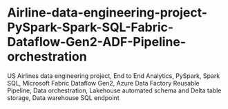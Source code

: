 # Airline-data-engineering-project-PySpark-Spark-SQL-Fabric-Dataflow-Gen2-ADF-Pipeline-orchestration
US Airlines data engineering project, End to End Analytics, PySpark, Spark SQL, Microsoft Fabric Dataflow Gen2, Azure Data Factory Reusable Pipeline, Data orchestration, Lakehouse automated schema and Delta table storage, Data warehouse SQL endpoint 
